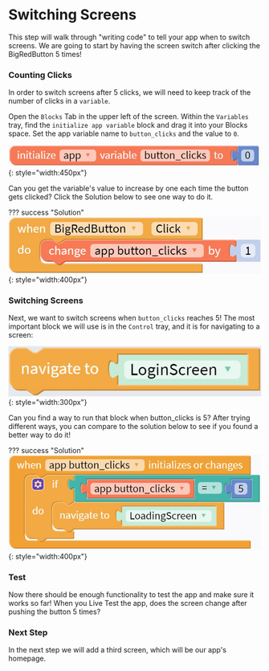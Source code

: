 # Switching Screens

This step will walk through "writing code" to tell your app when to switch screens. We are going to start by having the screen switch after clicking the BigRedButton 5 times!

### Counting Clicks
In order to switch screens after 5 clicks, we will need to keep track of the number of clicks in a `variable`.

Open the `Blocks` Tab in the upper left of the screen. Within the `Variables` tray, find the `initialize app variable` block and drag it into your Blocks space. Set the app variable name to `button_clicks` and the value to `0`.

![button_clicks variable](../../img/screennavigation/button_clicks_variable.jpg){: style="width:450px"}

Can you get the variable's value to increase by one each time the button gets clicked? Click the Solution below to see one way to do it.

??? success "Solution"
    ![Label counter blocks](../../img/screennavigation/increment_button_clicks.jpg){: style="width:400px"}

### Switching Screens

Next, we want to switch screens when `button_clicks` reaches 5! The most important block we will use is in the `Control` tray, and it is for navigating to a screen:

![page navigation block](../../img/screennavigation/page_navigate_block.jpg){: style="width:300px"}

Can you find a way to run that block when button_clicks is 5? After trying different ways, you can compare to the solution below to see if you found a better way to do it!

??? success "Solution"
    ![Switch to Loading Screen](../../img/screennavigation/switch_to_loading_screen.jpg){: style="width:400px"}

### Test
Now there should be enough functionality to test the app and make sure it works so far! When you Live Test the app, does the screen change after pushing the button 5 times?

### Next Step

In the next step we will add a third screen, which will be our app's homepage.